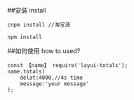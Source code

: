##安装 install
```
cnpm install //淘宝源
```
```
npm install
```
##如何使用  how to used?
```
const 【name】 require('layui-totals');
name.totals(
    delat:4000,//4s time
    message:'your message'
);
```

